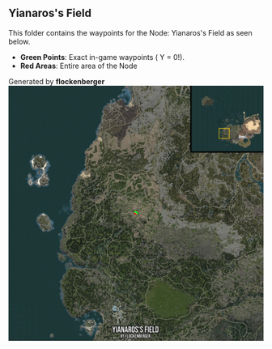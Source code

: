 ## Yianaros's Field
This folder contains the waypoints for the Node: Yianaros's Field as seen below.

- **Green Points**: Exact in-game waypoints ( Y = 0!).
- **Red Areas**: Entire area of the Node

Generated by **flockenberger**
![by_flockenberger](./Preview.webp)